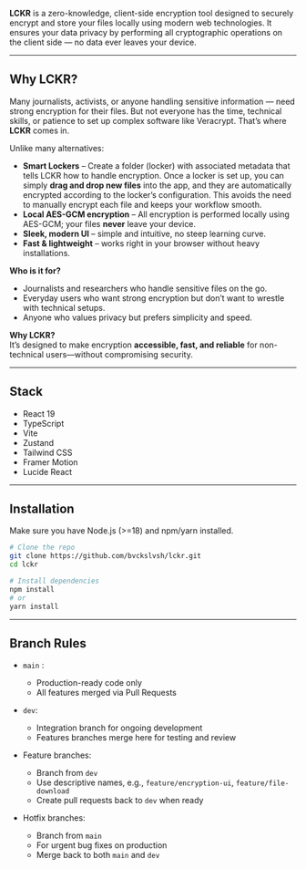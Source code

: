 **LCKR** is a zero-knowledge, client-side encryption tool designed to securely encrypt and store your files locally using modern web technologies. It ensures your data privacy by performing all cryptographic operations on the client side — no data ever leaves your device.

---

## Why LCKR?

Many journalists, activists, or anyone handling sensitive information — need strong encryption for their files. But not everyone has the time, technical skills, or patience to set up complex software like Veracrypt. That’s where **LCKR** comes in.

Unlike many alternatives:

- **Smart Lockers** – Create a folder (locker) with associated metadata that tells LCKR how to handle encryption. Once a locker is set up, you can simply **drag and drop new files** into the app, and they are automatically encrypted according to the locker’s configuration. This avoids the need to manually encrypt each file and keeps your workflow smooth.
- **Local AES-GCM encryption** – All encryption is performed locally using AES-GCM; your files **never** leave your device.
- **Sleek, modern UI** – simple and intuitive, no steep learning curve.
- **Fast & lightweight** – works right in your browser without heavy installations.

**Who is it for?**

- Journalists and researchers who handle sensitive files on the go.
- Everyday users who want strong encryption but don’t want to wrestle with technical setups.
- Anyone who values privacy but prefers simplicity and speed.

**Why LCKR?**  
It’s designed to make encryption **accessible, fast, and reliable** for non-technical users—without compromising security.

---

## Stack

- React 19
- TypeScript
- Vite
- Zustand
- Tailwind CSS
- Framer Motion
- Lucide React

---

## Installation

Make sure you have Node.js (>=18) and npm/yarn installed.

```bash
# Clone the repo
git clone https://github.com/bvckslvsh/lckr.git
cd lckr

# Install dependencies
npm install
# or
yarn install
```

---

## Branch Rules

- `main` :

  - Production-ready code only
  - All features merged via Pull Requests

- `dev`:

  - Integration branch for ongoing development
  - Features branches merge here for testing and review

- Feature branches:

  - Branch from `dev`
  - Use descriptive names, e.g., `feature/encryption-ui`, `feature/file-download`
  - Create pull requests back to `dev` when ready

- Hotfix branches:
  - Branch from `main`
  - For urgent bug fixes on production
  - Merge back to both `main` and `dev`
